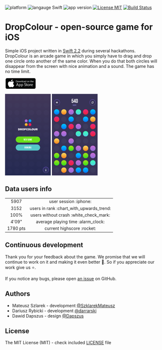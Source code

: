![platform](https://img.shields.io/badge/platform-iOS-brightgreen.svg)
![langauge Swift](https://img.shields.io/badge/language-Swift%202.2-brightgreen.svg)
![app version](https://img.shields.io/badge/version-1.0.3-brightgreen.svg)
[![License MIT](https://img.shields.io/badge/license-MIT-brightgreen.svg)](LICENSE)
[![Build Status](https://travis-ci.com/elpassion/el-color-game-ios.svg?token=nu9zU1tfHq8GJSir3pVq&branch=master)](https://travis-ci.com/elpassion/el-color-game-ios)

# DropColour - open-source game for iOS

Simple iOS project written in <a href="https://github.com/apple/swift">Swift 2.2</a> during several hackathons. DropColour is an arcade game in which you simply have to drag and drop one circle onto another of the same color. When you do that both circles will disappear from the screen with nice animation and a sound. The game has no time limit.

[<img src="Images/app-store-logo.png" width="20%" height="20%"/>](https://t.co/5GlrejZSJe) 

<img src="Images/start_screen.png" width="30%" height="30%"/>
<img src="Images/game_screen.png" width="30%" height="30%"/>

## Data users info

<table>
  <tr align="center">
    <td>5907</td>
    <td>user session :iphone:</td>
  </tr>
  <tr align="center">
    <td>3152</td>
    <td>users in rank :chart_with_upwards_trend:</td>
  </tr>
  <tr align="center">
    <td>100%</td>
    <td>users without crash :white_check_mark:</td>
  </tr>
  <tr align="center">
    <td>4'09"</a></td>
    <td>average playing time :alarm_clock:</td>
  </tr>
  <tr align="center">
    <td>1780 pts</a></td>
    <td>current highscore :rocket:</td>
  </tr>
</table>

## Continuous development

Thank you for your feedback about the game. We promise that we will continue to work on it and making it even better :green_heart:. So if you appreciate our work give us :star:.

If you notice any bugs, please open [an issue](https://github.com/elpassion/el-color-game-ios/issues/new) on GitHub.

## Authors

- Mateusz Szlarek - development <a href="https://twitter.com/SzklarekMateusz">@SzklarekMateusz</a>
- Dariusz Rybicki - development <a href="https://twitter.com/darrarski">@darrarski</a>
- Dawid Dapszus - design <a href="https://twitter.com/dapszus">@Dapszus</a>

## License

The MIT License (MIT) - check included [LICENSE](LICENSE) file
